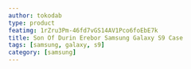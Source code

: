 ```yaml
---
author: tokodab
type: product
featimg: 1rZru3Pm-46fd7vGS14AV1Pco6foEbE7k
title: Son Of Durin Erebor Samsung Galaxy S9 Case
tags: [samsung, galaxy, s9]
category: [samsung]
---
```

